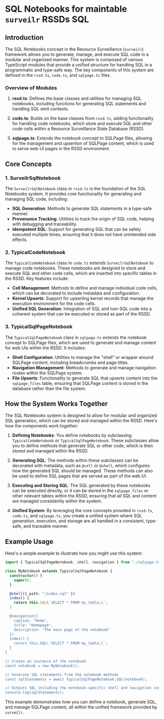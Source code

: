 # SQL Notebooks for maintable `surveilr` RSSDs SQL

## Introduction

The SQL Notebooks concept in the Resource Surveillance (`surveilr`) framework
allows you to generate, manage, and execute SQL code in a modular and organized
manner. This system is composed of various TypeScript modules that provide a
unified structure for handling SQL in a programmatic and type-safe way. The key
components of this system are defined in the `rssd.ts`, `code.ts`, and
`sqlpage.ts` files.

### Overview of Modules

1. **rssd.ts**: Defines the base classes and utilities for managing SQL
   notebooks, including functions for generating SQL statements and handling SQL
   emit contexts.

2. **code.ts**: Builds on the base classes from `rssd.ts`, adding functionality
   for handling code notebooks, which store and execute SQL and other code cells
   within a Resource Surveillance State Database (RSSD).

3. **sqlpage.ts**: Extends the notebook concept to SQLPage files, allowing for
   the management and upsertion of SQLPage content, which is used to serve web
   UI pages in the RSSD environment.

## Core Concepts

### 1. SurveilrSqlNotebook

The `SurveilrSqlNotebook` class in `rssd.ts` is the foundation of the SQL
Notebooks system. It provides core functionality for generating and managing SQL
code, including:

- **SQL Generation**: Methods to generate SQL statements in a type-safe manner.
- **Provenance Tracking**: Utilities to track the origin of SQL code, helping
  with debugging and traceability.
- **Idempotent SQL**: Support for generating SQL that can be safely executed
  multiple times, ensuring that it does not have unintended side effects.

### 2. TypicalCodeNotebook

The `TypicalCodeNotebook` class in `code.ts` extends `SurveilrSqlNotebook` to
manage code notebooks. These notebooks are designed to store and execute SQL and
other code cells, which are inserted into specific tables in the RSSD. Key
features include:

- **Cell Management**: Methods to define and manage individual code cells, which
  can be decorated to include metadata and configuration.
- **Kernel Upserts**: Support for upserting kernel records that manage the
  execution environment for the code cells.
- **Unified SQL Generation**: Integration of SQL and non-SQL code into a
  coherent system that can be executed or stored as part of the RSSD.

### 3. TypicalSqlPageNotebook

The `TypicalSqlPageNotebook` class in `sqlpage.ts` extends the notebook concept
to SQLPage files, which are used to generate and manage content for web UIs
within the RSSD. It includes:

- **Shell Configuration**: Utilities to manage the "shell" or wrapper around
  SQLPage content, including breadcrumbs and page titles.
- **Navigation Management**: Methods to generate and manage navigation routes
  within the SQLPage system.
- **File Upserts**: Functionality to generate SQL that upserts content into the
  `sqlpage_files` table, ensuring that SQLPage content is stored in the database
  rather than the file system.

## How the System Works Together

The SQL Notebooks system is designed to allow for modular and organized SQL
generation, which can be stored and managed within the RSSD. Here's how the
components work together:

1. **Defining Notebooks**: You define notebooks by subclassing
   `TypicalCodeNotebook` or `TypicalSqlPageNotebook`. These subclasses allow you
   to define methods that generate SQL or other code, which is then stored and
   managed within the RSSD.

2. **Generating SQL**: The methods within these subclasses can be decorated with
   metadata, such as `@cell` or `@shell`, which configures how the generated SQL
   should be managed. These methods can also be used to define SQL pages that
   are served as part of the web UI.

3. **Executing and Storing SQL**: The SQL generated by these notebooks can be
   executed directly, or it can be stored in the `sqlpage_files` or other
   relevant tables within the RSSD, ensuring that all SQL and content are
   managed consistently within the system.

4. **Unified System**: By leveraging the core concepts provided in `rssd.ts`,
   `code.ts`, and `sqlpage.ts`, you create a unified system where SQL
   generation, execution, and storage are all handled in a consistent,
   type-safe, and traceable manner.

## Example Usage

Here's a simple example to illustrate how you might use this system:

```typescript
import { TypicalSqlPageNotebook, shell, navigation } from "./sqlpage.ts";

class MyNotebook extends TypicalSqlPageNotebook {
  constructor() {
    super();
  }

  @shell({ path: "/index.sql" })
  index() {
    return this.SQL\`SELECT * FROM my_table;\`;
  }

  @navigation({
    caption: "Home",
    title: "Homepage",
    description: "The main page of the notebook"
  })
  index() {
    return this.SQL\`SELECT * FROM my_table;\`;
  }
}

// Create an instance of the notebook
const notebook = new MyNotebook();

// Generate SQL statements from the notebook methods
const sqlStatements = await TypicalSqlPageNotebook.SQL(notebook);

// Outputs SQL including the notebook-specific shell and navigation configurations
console.log(sqlStatements);
```

This example demonstrates how you can define a notebook, generate SQL, and
manage SQLPage content, all within the unified framework provided by `surveilr`.